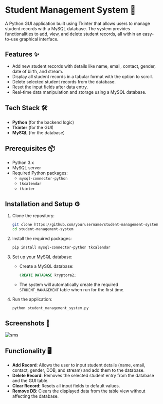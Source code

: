 # Student Management System 🏫

A Python GUI application built using Tkinter that allows users to manage student records with a MySQL database. The system provides functionalities to add, view, and delete student records, all within an easy-to-use graphical interface.

## Features ✨
- Add new student records with details like name, email, contact, gender, date of birth, and stream.
- Display all student records in a tabular format with the option to scroll.
- Delete selected student records from the database.
- Reset the input fields after data entry.
- Real-time data manipulation and storage using a MySQL database.

## Tech Stack 🛠️
- **Python** (for the backend logic)
- **Tkinter** (for the GUI)
- **MySQL** (for the database)

## Prerequisites 📦
- Python 3.x
- MySQL server
- Required Python packages:
  - `mysql-connector-python`
  - `tkcalendar`
  - `tkinter`

## Installation and Setup ⚙️

1. Clone the repository:
   ```bash
   git clone https://github.com/yourusername/student-management-system.git
   cd student-management-system
   ```

2. Install the required packages:
   ```bash
   pip install mysql-connector-python tkcalendar
   ```

3. Set up your MySQL database:
   - Create a MySQL database:
     ```sql
     CREATE DATABASE kryptora2;
     ```
   - The system will automatically create the required `STUDENT_MANAGEMENT` table when run for the first time.

4. Run the application:
   ```bash
   python student_management_system.py
   ```

## Screenshots 📸
![sms](https://github.com/user-attachments/assets/a2a06964-67ad-4686-85b9-8c3c3c73bc1d)


## Functionality 🖥️
- **Add Record**: Allows the user to input student details (name, email, contact, gender, DOB, and stream) and add them to the database.
- **Delete Record**: Removes the selected student entry from the database and the GUI table.
- **Clear Record**: Resets all input fields to default values.
- **Remove DB**: Clears the displayed data from the table view without affecting the database.

